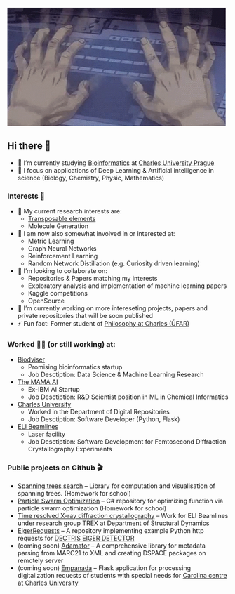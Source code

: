 ![](assets/tenor_hands.gif)
## Hi there 👋

- 🌱 I’m currently studying [Bioinformatics](https://bioinformatika.mff.cuni.cz/program/index.en.html) at [Charles University Prague](https://cuni.cz/UKEN-1.html)
- 🧬 I focus on applications of Deep Learning & Artificial intelligence in science (Biology, Chemistry, Physic, Mathematics)

### Interests 🤩
- 🔭 My current research interests are:
    - [Transposable elements](https://en.wikipedia.org/wiki/Transposable_element?oldformat=true)
    - Molecule Generation
- 🦘 I am now also somewhat involved in or interested at:
    - Metric Learning
    - Graph Neural Networks
    - Reinforcement Learning
    - Random Network Distillation (e.g. Curiosity driven learning)
- 👯 I’m looking to collaborate on:
    - Repositories & Papers matching my interests
    - Exploratory analysis and implementation of machine learning papers
    - Kaggle competitions
    - OpenSource
- 💬 I’m currently working on more intereseting projects, papers and private repositories that will be soon published
- ⚡ Fun fact: Former student of [Philosophy at Charles (ÚFAR)](https://ufar.ff.cuni.cz/en/department-2/)
### Worked 🧑‍💼 (or still working) at:
- [Biodviser](https://www.biodviser.com/)
    - Promising bioinformatics startup
    - Job Desctiption: Data Science & Machine Learning Research
- [The MAMA AI](https://themama.ai/)
    - Ex-IBM AI Startup
    - Job Desctiption: R&D Scientist position in ML in Chemical Informatics
- [Charles University](https://cuni.cz/UKEN-1.html)
    - Worked in the Department of Digital Repositories
    - Job Desctiption: Software Developer (Python, Flask)
- [ELI Beamlines](https://www.eli-beams.eu/)
    - Laser facility 
    - Job Desctiption: Software Development for Femtosecond Diffraction Crystallography Experiments


### Public projects on Github 🎬 
- [Spanning trees search](https://github.com/lzicar1/Spanning-trees-search) – Library for computation and visualisation of spanning trees. (Homework for school)
- [Particle Swarm Optimization](https://github.com/lzicar1/Particle-Swarm-Optimization) – C# repository for optimizing function via particle swarm optimization (Homework for school)
- [Time resolved X-ray diffraction crystallography](https://github.com/lzicar1/Time-resolved-X-ray-diffraction-crystallography) – Work for ELI Beamlines under research group TREX at Department of Structural Dynamics
- [EigerRequests](https://github.com/lzicar1/EigerRequests) – A repository implementing example Python http requests for [DECTRIS EIGER DETECTOR](https://www.dectris.com/detectors/x-ray-detectors/)
- (coming soon) [Adamator](https://github.com/UKUK-Repository-Dept/adamator-geobibline) – A comprehensive library for metadata parsing from MARC21 to XML and creating DSPACE packages on remotely server
- (coming soon) [Empanada](https://github.com/UKUK-Repository-Dept/empanada) – Flask application for processing digitalization requests of students with special needs for [Carolina centre at Charles University](https://centrumcarolina.cuni.cz/CCENG-1.html)


<!--
**lzicar1/lzicar1** is a ✨ _special_ ✨ repository because its `README.md` (this file) appears on your GitHub profile.

Here are some ideas to get you started:

- 🔭 I’m currently working on ...
- 🌱 I’m currently learning ...
- 👯 I’m looking to collaborate on ...
- 🤔 I’m looking for help with ...
- 💬 Ask me about ...
- 📫 How to reach me: ...
- 😄 Pronouns: ...
- ⚡ Fun fact: ...
-->
